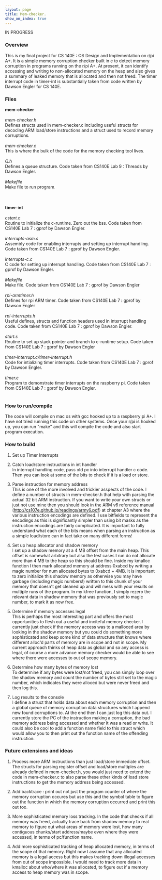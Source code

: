 ```yaml
---
layout: page
title: Mem-checker.
show_on_index: true
---
```

IN PROGRESS
### Overview

This is my final project for CS 140E : OS Design and Implementation on r/pi A+. It is a simple memory corruption checker built in c to detect memory corruption in programs running on the r/pi A+. At present, it can identify accessing and writing to non-allocated memory on the heap and also gives a summary of leaked memory that is allocated and then not freed. The timer interrupt code in timer-int is substantially taken from code written by Dawson Engler for CS 140E.<br />

### Files

**mem-checker**<br />
<br />
*mem-checker.h*<br />
Defines structs used in mem-checker.c including useful structs for decoding ARM load/store instructions and a struct           used to record memory corruptions. <br />
<br />
*mem-checker.c*<br />
This is where the bulk of the code for the memory checking tool lives.<br />
<br />
*Q.h*<br />
Defines a queue structure. Code taken from CS140E Lab 9 : Threads by Dawson Engler. <br />
<br />
*Makefile*<br />
Make file to run program.<br />
<br />
<br />
<br />
**timer-int**<br />
<br />
*cstart.c*<br />
Routine to initialize the c-runtime. Zero out the bss. Code taken from CS140E Lab 7 : gprof by Dawson Engler.<br />
<br />
*interrupts-asm.s*<br />
Assembly code for enabling interrupts and setting up interrupt handling. Code taken from CS140E Lab 7 : gprof by Dawson Engler.<br />
<br />
*interrupts-c.c*<br />
C code for setting up interrupt handling. Code taken from CS140E Lab 7 : gprof by Dawson Engler.<br />
<br />
*Makefile*<br />
Make file. Code taken from CS140E Lab 7 : gprof by Dawson Engler<br />
<br />
*rpi-armtimer.h*<br />
Defines for rpi ARM timer. Code taken from CS140E Lab 7 : gprof by Dawson Engler<br />
<br />
*rpi-interrupts.h*<br />
Useful defines, structs and function headers used in interrupt handling code. Code taken from CS140E Lab 7 : gprof by Dawson Engler.<br />
<br />
*start.s*<br />
Routine to set up stack pointer and branch to c-runtime setup. Code taken from CS140E Lab 7 : gprof by Dawson Engler<br />
<br />
*timer-interrupt.c/timer-interrupt.h*<br />
Code for intializing timer interrupts. Code taken from CS140E Lab 7 : gprof by Dawson Engler.<br />
<br />
*timer.c* <br />
Program to demonstrate timer interrupts on the raspberry pi. Code taken from CS140E Lab 7 : gprof by Dawson Engler. <br />
<br />


### How to run/compile

The code will compile on mac os with gcc hooked up to a raspberry pi A+. I have not tried running this code on other systems. Once your r/pi is hooked up, you can run "make" and this will compile the code and also start program execution.<br />

### How to build

1. Set up Timer Interrupts<br />
2. Catch load/store instructions in int handler<br />
In interrupt handling code, pass old pc into interrupt handler c code. Then you can look at some of the bits to check if it is a load or store. <br />

3. Parse instruction for memory address<br />
This is one of the more involved and trickier asspects of the code. I define a number of structs in mem-checker.h that help with parsing the actual 32 bit ARM instruction. If you want to write your own structs or just not use mine then you should look in the ARM v6 reference manual (http://cs107e.github.io/readings/armv6.pdf) at chapter A3 where the various instruction encodings are defined. I use bitfields to represent the encodings as this is significantly simpler than using bit masks as the instruction encodings are fairly complicated. It is important to fully understand what each of the bits means when parsing an instruction as a simple load/store can in fact take on many different forms! <br />

4. Set up heap allocator and shadow memory<br />
I set up a shadow memory at a 4 MB offset from the main heap. This offset is somewhat arbitrary but also the test cases I run do not allocate more than 4 MB to the heap so this should be fine. Inside my kmalloc function I then mark allocated memory at address 0xabcd by writing a magic number for num allocated bytes to 0xabcd + 4MB. It is important to zero initialize this shadow memory as otherwise you may have garbage (including magic numbers!) written to this chunk of your memory that doesn't get cleaned up and will mess with your results on multiple runs of the program. In my kfree function, I simply rezero the relevant data in shadow memory that was previously set to magic number, to mark it as now free.<br />

5. Determine if memory accesses legal<br />
This is perhaps the most interesting part and offers the most opportunities to flesh out a useful and inciteful memory checker. I currently just check if the memory access was to a malloced area by looking in the shadow memory but you could do something more sophisticated and keep some kind of data structure that knows where different alloc'd parts of memory are in scope and not in scope. My current approach thinks of heap data as global and so any access is legal, of course a more advance memory checker would be able to see where there were accesses to out of scope memory.<br />

6. Determine how many bytes of memory lost<br />
To determine if any bytes were lost/not freed, you can simply loop over the shadow memory and count the number of bytes still set to the magic number, which indicates they were alloced but were never freed and then log this.<br />

7. Log results to the console<br />
I define a struct that holds data about each memory corruption and then a global queue of memory corruption data structures which I append new found corruptions to. At the end then I can just log this data out. I currently store the PC of the instruction making a corruption, the bad memory address being accessed and whether it was a read or write. It could also be cool to add a function name field to this struct which would allow you to then print out the function name of the offending instruction.<br />

### Future extensions and ideas

1. Process more ARM instructions than just load/store immediate offset. The structs for parsing register offset and load/store multiples are already defined in mem-checker.h, you would just need to extend the code in mem-checker.c to also parse these other kinds of load store instructions to get the memory address being accessed. 

2. Add backtrace : print out not just the program counter of where the memory corruption occures but use this and the symbol table to figure out the function in which the memory corruption occurred and print this out too.

3. More sophisticated memory loss tracking. In the code that checks if all memory was freed, actually trace back from shadow memory to real memory to figure out what areas of memory were lost, how many contiguous chunks/start address/maybe even where they were accessed, in terms of pc/function name.

4. Add more sophisticated tracking of heap allocated memory, in terms of the scope of that memory. Right now I assume that any allocated memory is a legal access but this makes tracking down illegal accesses from out of scope impossible. I would need to track more data in kmalloc about who/where it was allocated, to figure out if a memory access to heap memory was in scope.

